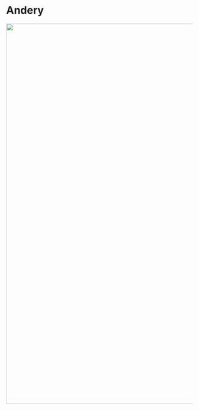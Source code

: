 # Andery
<div id="header" align="center">
  <img src="https://media.giphy.com/media/xsCevAab5ufj37BeGR/giphy.gif/media/xsCevAab5ufj37BeGR/giphy.gif" width="1024"/>

</div>


